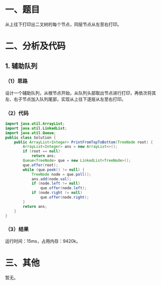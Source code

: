 # 一、题目
从上往下打印出二叉树的每个节点，同层节点从左至右打印。
# 二、分析及代码
## 1. 辅助队列
### （1）思路
设计一个辅助队列，从根节点开始，从队列头部取出节点进行打印，再依次将其左、右子节点加入队列尾部，实现从上往下逐层从左至右打印。  
### （2）代码 
```java
import java.util.ArrayList;
import java.util.LinkedList;
import java.util.Queue;
public class Solution {
    public ArrayList<Integer> PrintFromTopToBottom(TreeNode root) {
        ArrayList<Integer> ans = new ArrayList<>();
        if (root == null)
            return ans;
        Queue<TreeNode> que = new LinkedList<TreeNode>();
        que.offer(root);
        while (que.peek() != null) {
            TreeNode node = que.poll();
            ans.add(node.val);
            if (node.left != null)
                que.offer(node.left);
            if (node.right != null)
                que.offer(node.right);
        }
        return ans;
    }
}
```
### （3）结果
运行时间：15ms，占用内存：9420k。      
# 三、其他
暂无。 
